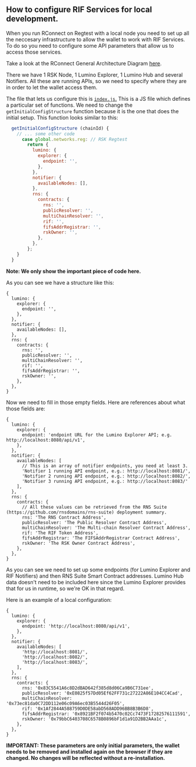 ## How to configure RIF Services for local development.

When you run RConnect on Regtest with a local node you need to set up all the 
neccesary infrastructure to allow the wallet to work with RIF Services. 
To do so you need to configure some API parameters that allow
us to access those services.

Take a look at the RConnect General Architecture Diagram [here](../README.md#rconnect-general-architecture).

There we have 1 RSK Node, 1 Lumino Explorer, 1 Lumino Hub and several Notifiers.
All these are running APIs, so we need to specify where they are in order to let the wallet access them.

The file that lets us configure this is [`index.js`.](../app/scripts/controllers/rif/configuration/index.js)
This is a JS file which defines a particular set of functions. We need to change the `getInitialConfigStructure` function because it is the one that does the initial setup.
This function looks similar to this:

```js
  getInitialConfigStructure (chainId) {
    // ... some other code
      case global.networks.reg: // RSK Regtest
        return {
          lumino: {
            explorer: {
              endpoint: '',
            },
          },
          notifier: {
            availableNodes: [],
          },
          rns: {
            contracts: {
              rns: '',
              publicResolver: '',
              multiChainResolver: '',
              rif: '',
              fifsAddrRegistrar: '',
              rskOwner: '',
            },
          },
        };
    }
  }
```
**Note: We only show the important piece of code here.**

As you can see we have a structure like this:

```json5
{
  lumino: {
    explorer: {
      endpoint: '',
    },
  },
  notifier: {
    availableNodes: [],
  },
  rns: {
    contracts: {
      rns: '',
      publicResolver: '',
      multiChainResolver: '',
      rif: '',
      fifsAddrRegistrar: '',
      rskOwner: '',
    },
  },
}
```

Now we need to fill in those empty fields. Here are references about what those fields are:

```json5
{
  lumino: {
    explorer: {
      endpoint: 'endpoint URL for the Lumino Explorer API; e.g. http://localhost:8080/api/v1',
    },
  },
  notifier: {
    availableNodes: [
      // This is an array of notifier endpoints, you need at least 3.
      'Notifier 1 running API endpoint, e.g.: http://localhost:8081/',
      'Notifier 2 running API endpoint, e.g.: http://localhost:8082/',
      'Notifier 3 running API endpoint, e.g.: http://localhost:8083/'
    ],
  },
  rns: {
    contracts: {
      // All these values can be retrieved from the RNS Suite (https://github.com/rnsdomains/rns-suite) deployment summary.
      rns: 'The RNS Contract Address',
      publicResolver: 'The Public Resolver Contract Address',
      multiChainResolver: 'The Multi-chain Resolver Contract Address',
      rif: 'The RIF Token Address',
      fifsAddrRegistrar: 'The FIFSAddrRegistrar Contract Address',
      rskOwner: 'The RSK Owner Contract Address',
    },
  },
}
```

As you can see we need to set up some endpoints (for Lumino Explorer and RIF Notifiers) and then RNS Suite Smart Contract addresses.
Lumino Hub data doesn't need to be included here since the Lumino Explorer provides that for us in runtime, so we're OK in that regard.

Here is an example of a local configuration:

```json5
{
  lumino: {
    explorer: {
      endpoint: 'http://localhost:8080/api/v1',
    },
  },
  notifier: {
    availableNodes: [
      'http://localhost:8081/',
      'http://localhost:8082/',
      'http://localhost:8083/',
    ],
  },
  rns: {
    contracts: {
      rns: '0x83C5541A6c8D2dBAD642f385d8d06Ca9B6C731ee',
      publicResolver: '0xE0825f57Dd05Ef62FF731c27222A86E104CC4Cad',
      multiChainResolver: '0x73ec81da0C72DD112e06c09A6ec03B5544d26F05',
      rif: '0x1Af2844A588759D0DE58abD568ADD96BB8B3B6D8',
      fifsAddrRegistrar: '0x8921BF2f074b5470c02Cc7473F17282576111591',
      rskOwner: '0x79bbC6403708C6578B0896bF1d1a91D2BB2AAa1c',
    },
  },
}
```

**IMPORTANT: These parameters are only initial parameters, the wallet needs to be
removed and installed again on the browser if they are changed. No changes will be reflected without a re-installation.**
